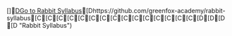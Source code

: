 [][DGo to Rabbit Syllabus]()[Dhttps://github.com/greenfox-academy/rabbit-syllabus[C[C[C[C[C[C[C[C[C[C[C[C[C[C[C[D[D[D[D "Rabbit Syllabus")
